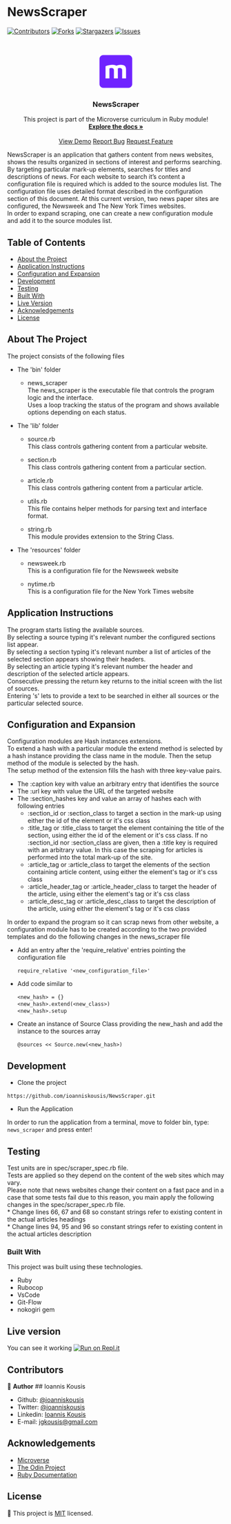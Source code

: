 # NewsScraper

<!--
*** Thanks for checking out this README Template. If you have a suggestion that would
*** make this better, please fork the repo and create a pull request or simply open
*** an issue with the tag "enhancement".
*** Thanks again! Now go create something AMAZING! :D
-->

<!-- PROJECT SHIELDS -->
<!--
*** I'm using markdown "reference style" links for readability.
*** Reference links are enclosed in brackets [ ] instead of parentheses ( ).
*** See the bottom of this document for the declaration of the reference variables
*** for contributors-url, forks-url, etc. This is an optional, concise syntax you may use.
*** https://www.markdownguide.org/basic-syntax/#reference-style-links
-->

[![Contributors][contributors-shield]][contributors-url]
[![Forks][forks-shield]][forks-url]
[![Stargazers][stars-shield]][stars-url]
[![Issues][issues-shield]][issues-url]

<!-- PROJECT LOGO -->
<br />
<p align="center">
  <a href="https://github.com/ioanniskousis/NewsScraper">
    <img src="images/microverse.png" alt="Microverse Logo" width="80" height="80">
  </a>
  
  <h3 align="center">NewsScraper</h3>
  
  <p align="center">
    This project is part of the Microverse curriculum in Ruby module!
    <br />
    <a href="https://github.com/ioanniskousis/NewsScraper"><strong>Explore the docs »</strong></a>
    <br />
    <br />
    <a href="https://repl.it/@ioanniskousis/NewsScraper">View Demo</a>
    <a href="https://github.com/ioanniskousis/NewsScraper/issues">Report Bug</a>
    <a href="https://github.com/ioanniskousis/NewsScraper/issues">Request Feature</a>
  </p>
</p>

NewsScraper is an application that gathers content from news websites, shows the results organized in sections of interest and performs searching.  
By targeting particular mark-up elements, searches for titles and descriptions of news. For each website to search it’s content a configuration file is required which is added to the source modules list. The configuration file uses detailed format described in the configuration section of this document.
At this current version, two news paper sites are configured, the Newsweek and The New York Times websites.  
In order to expand scraping, one can create a new configuration module and add it to the source modules list.

<!-- TABLE OF CONTENTS -->

## Table of Contents

- [About the Project](#about-the-project)
- [Application Instructions](#application-instructions)
- [Configuration and Expansion](#configuration-and-expansion)
- [Development](#development)
- [Testing](#testing)
- [Built With](#built-with)
- [Live Version](#live-version)
- [Acknowledgements](#acknowledgements)
- [License](#license)

<!-- ABOUT THE PROJECT -->

## About The Project  

The project consists of the following files  

- The 'bin' folder

  * news_scraper  
    The news_scraper is the executable file that controls the program logic and the interface.  
    Uses a loop tracking the status of the program and shows available options depending on each status.  

- The 'lib' folder

  * source.rb  
    This class controls gathering content from a particular website.

  * section.rb  
    This class controls gathering content from a particular section.

  * article.rb  
    This class controls gathering content from a particular article.

  * utils.rb  
    This file contains helper methods for parsing text and interface format.

  * string.rb  
    This module provides extension to the String Class.

- The 'resources' folder

  * newsweek.rb  
    This is a configuration file for the Newsweek website

  * nytime.rb  
    This is a configuration file for the New York Times website

<!-- ABOUT THE PROJECT -->
## Application Instructions  

  The program starts listing the available sources.  
  By selecting a source typing it's relevant number the configured sections list appear.  
  By selecting a section typing it's relevant number a list of  articles of the selected section appears showing their headers.  
  By selecting an article typing it's relevant number the header and description of the selected article appears.  
  Consecutive pressing the return key returns to the initial screen with the list of sources.  
  Entering 's' lets to provide a text to be searched in either all sources or the particular selected source.

## Configuration and Expansion  

Configuration modules are Hash instances extensions.  
To extend a hash with a particular module the extend method is selected by a hash instance providing the class name in the module. Then the setup method of the module is selected by the hash.  
The setup method of the extension fills the hash with three key-value pairs. 
  * The :caption key with value an arbitrary entry that identifies the source
  * The :url key with value the URL of the targeted website
  * The :section_hashes key and value an array of hashes each with following entries
    * :section_id or :section_class to target a section in the mark-up using either the id of the element or it's css class
    * :title_tag or :title_class to target the element containing the title of the section, using either the id of the element or it's css class. If no :section_id nor :section_class are given, then a :title key is required with an arbitrary value. In this case the scraping for articles is performed into the total mark-up of the site.
    * :article_tag or :article_class to target the elements of the section containing article content, using either the element's tag or it's css class
    * :article_header_tag or :article_header_class to target the header of the article, using either the element's tag or it's css class
    * :article_desc_tag or :article_desc_class to target the description of the article, using either the element's tag or it's css class

In order to expand the program so it can scrap news from other website, a configuration module has to be created according to the two provided templates and do the following changes in the news_scraper file
  * Add an entry after the 'require_relative' entries pointing the configuration file  
      ```
      require_relative '<new_configuration_file>'
      ```
  * Add code similar to 
      ```
      <new_hash> = {}
      <new_hash>.extend(<new_class>)
      <new_hash>.setup
      ```
  * Create an instance of Source Class providing the new_hash and add the instance to the sources array
      ```
      @sources << Source.new(<new_hash>)
      ```

## Development
  * Clone the project
  ```
  https://github.com/ioanniskousis/NewsScraper.git
  ```
  * Run the Application

  In order to run the application from a terminal, move to folder bin, type: `news_scraper` and press enter!  

## Testing

  Test units are in spec/scraper_spec.rb file.  
  Tests are applied so they depend on the content of the web sites which may vary.  
  Please note that news websites change their content on a fast pace and in a case that some tests fail due to this reason, you main apply the following changes in the spec/scraper_spec.rb file.  
    * Change lines 66, 67 and 68 so constant strings refer to existing content in the actual articles headings  
    * Change lines 94, 95 and 96 so constant strings refer to existing content in the actual articles description  

### Built With

This project was built using these technologies.

  - Ruby
  - Rubocop
  - VsCode
  - Git-Flow
  - nokogiri gem

<!-- LIVE VERSION -->

## Live version

  You can see it working [![Run on Repl.it](https://repl.it/badge/github/ioanniskousis/NewsScraper)](https://repl.it/@ioanniskousis/NewsScraper)

<!-- CONTACT -->

## Contributors

:bust_in_silhouette: **Author**
​## Ioannis Kousis

- Github: [@ioanniskousis](https://github.com/ioanniskousis)
- Twitter: [@ioanniskousis](https://twitter.com/ioanniskousis)
- Linkedin: [Ioannis Kousis](https://www.linkedin.com/in/ioannis-kousis-9a5051b4/)
- E-mail: jgkousis@gmail.com

<!-- ACKNOWLEDGEMENTS -->

## Acknowledgements

  - [Microverse](https://www.microverse.org/)
  - [The Odin Project](https://www.theodinproject.com/)
  - [Ruby Documentation](https://www.ruby-lang.org/en/documentation/)

<!-- MARKDOWN LINKS & IMAGES -->
<!-- https://www.markdownguide.org/basic-syntax/#reference-style-links -->

[contributors-shield]: https://img.shields.io/github/contributors/ioanniskousis/NewsScraper.svg?style=flat-square
[contributors-url]: https://github.com/ioanniskousis/NewsScraper/graphs/contributors
[forks-shield]: https://img.shields.io/github/forks/ioanniskousis/NewsScraper.svg?style=flat-square
[forks-url]: https://github.com/ioanniskousis/NewsScraper/network/members
[stars-shield]: https://img.shields.io/github/stars/ioanniskousis/NewsScraper.svg?style=flat-square
[stars-url]: https://github.com/ioanniskousis/NewsScraper/stargazers
[issues-shield]: https://img.shields.io/github/issues/ioanniskousis/NewsScraper.svg?style=flat-square
[issues-url]: https://github.com/ioanniskousis/NewsScraper/issues

<!-- LICENSE -->

## License

📝
This project is [MIT](https://opensource.org/licenses/MIT) licensed.
